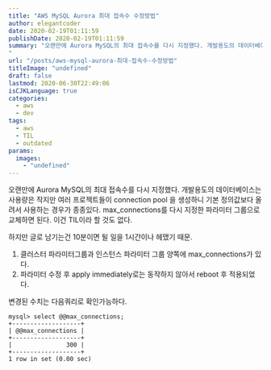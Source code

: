 ```yaml
---
title: "AWS MySQL Aurora 최대 접속수 수정방법"
author: elegantcoder
date: 2020-02-19T01:11:59
publishDate: 2020-02-19T01:11:59
summary: "오랜만에 Aurora MySQL의 최대 접속수를 다시 지정했다. 개발용도의 데이터베이스는 사용량은 작지만 여러 프로젝트들이 connection pool 을 생성하니 기본 정의값보다 올려서 사용하는 경우가 종종있다. max_connections를 다시 지정한 파라미터 그룹으로 교체하면 된다. 이건 TIL이라 할 것도 없다. 하지만 글로 남기는건 10분이면 될 일을 1시간이나 헤맸기 때문. 클러스터 파라미터그룹과 인스턴스 파라미터 그룹 양쪽에 max_connections가 있다. 파라미터 수정 후 [&hellip;]
"
url: "/posts/aws-mysql-aurora-최대-접속수-수정방법"
titleImage: "undefined"
draft: false
lastmod: 2020-06-30T22:49:06
isCJKLanguage: true
categories:
  - aws
  - dev
tags:
  - aws
  - TIL
  - outdated
params:
  images:
    - "undefined"
---
```

오랜만에 Aurora MySQL의 최대 접속수를 다시 지정했다. 개발용도의 데이터베이스는 사용량은 작지만 여러 프로젝트들이 connection pool 을 생성하니 기본 정의값보다 올려서 사용하는 경우가 종종있다. max\_connections를 다시 지정한 파라미터 그룹으로 교체하면 된다. 이건 TIL이라 할 것도 없다.

하지만 글로 남기는건 10분이면 될 일을 1시간이나 헤맸기 때문.

1.  클러스터 파라미터그룹과 인스턴스 파라미터 그룹 양쪽에 max\_connections가 있다.
2.  파라미터 수정 후 apply immediately로는 동작하지 않아서 reboot 후 적용되었다.

변경된 수치는 다음쿼리로 확인가능하다.

```
mysql> select @@max_connections;
+-------------------+
| @@max_connections |
+-------------------+
|               300 |
+-------------------+
1 row in set (0.00 sec)
```